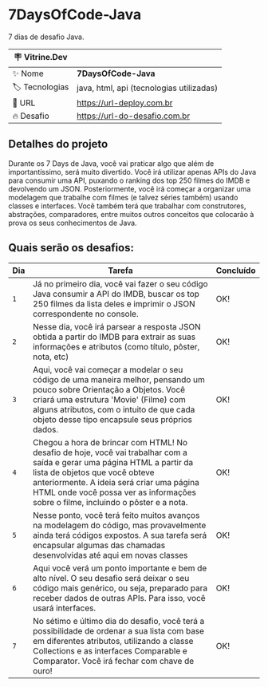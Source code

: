 # 7DaysOfCode-Java

7 dias de desafio Java.

| :placard: Vitrine.Dev |     |
| -------------  | --- |
| :sparkles: Nome        | **7DaysOfCode-Java**
| :label: Tecnologias | java, html, api (tecnologias utilizadas)
| :rocket: URL         | https://url-deploy.com.br
| :fire: Desafio     | https://url-do-desafio.com.br

## Detalhes do projeto
<p>    Durante os 7 Days de Java, você vai praticar algo que além de importantíssimo, será muito divertido. Você irá utilizar apenas APIs do Java para consumir uma API, puxando o ranking dos top 250 filmes do IMDB e devolvendo um JSON. Posteriormente, você irá começar a organizar uma modelagem que trabalhe com filmes (e talvez séries também) usando classes e interfaces. Você também terá que trabalhar com construtores, abstrações, comparadores, entre muitos outros conceitos que colocarão à prova os seus conhecimentos de Java.</p>

## Quais serão os desafios:

  
|Dia|Tarefa|Concluído|
|-----|-----|-----|
| `1`|Já no primeiro dia, você vai fazer o seu código Java consumir a API do IMDB, buscar os top 250 filmes da lista deles e imprimir o JSON correspondente no console.| OK!|
| `2`|Nesse dia, você irá parsear a resposta JSON obtida a partir do IMDB para extrair as suas informações e atributos (como título, pôster, nota, etc)| OK!|
| `3`|Aqui, você vai começar a modelar o seu código de uma maneira melhor, pensando um pouco sobre Orientação a Objetos. Você criará uma estrutura 'Movie' (Filme) com alguns atributos, com o intuito de que cada objeto desse tipo encapsule seus próprios dados.| OK!|
| `4`|Chegou a hora de brincar com HTML! No desafio de hoje, você vai trabalhar com a saída e gerar uma página HTML a partir da lista de objetos que você obteve anteriormente. A ideia será criar uma página HTML onde você possa ver as informações sobre o filme, incluindo o pôster e a nota.|OK!|
| `5`|Nesse ponto, você terá feito muitos avanços na modelagem do código, mas provavelmente ainda terá códigos expostos. A sua tarefa será encapsular algumas das chamadas desenvolvidas até aqui em novas classes|OK!|
| `6`|Aqui você verá um ponto importante e bem de alto nível. O seu desafio será deixar o seu código mais genérico, ou seja, preparado para receber dados de outras APIs. Para isso, você usará interfaces.|OK!|
| `7`|No sétimo e último dia do desafio, você terá a possibilidade de ordenar a sua lista com base em diferentes atributos, utilizando a classe Collections e as interfaces Comparable e Comparator. Você irá fechar com chave de ouro!|OK!|
